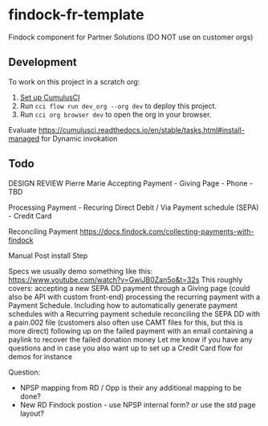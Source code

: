 # findock-fr-template

Findock component for Partner Solutions (DO NOT use on customer orgs)

## Development

To work on this project in a scratch org:

1. [Set up CumulusCI](https://cumulusci.readthedocs.io/en/latest/tutorial.html)
2. Run `cci flow run dev_org --org dev` to deploy this project.
3. Run `cci org browser dev` to open the org in your browser.

Evaluate https://cumulusci.readthedocs.io/en/stable/tasks.html#install-managed for Dynamic invokation


## Todo
   DESIGN REVIEW Pierre Marie
   Accepting Payment
    - Giving Page
    - Phone
    - TBD

   Processing Payment
    - Recuring Direct Debit / Via Payment schedule (SEPA)
    - Credit Card

   Reconciling Payment
   https://docs.findock.com/collecting-payments-with-findock
   

Manual Post install Step


Specs
we usually demo something like this: https://www.youtube.com/watch?v=GwiJB0Zan5o&t=32s
This roughly covers:
accepting a new SEPA DD payment through a Giving page (could also be API with custom front-end)
processing the recurring payment with a Payment Schedule. Including how to automatically generate payment schedules with a Recurring payment schedule
reconciling the SEPA DD with a pain.002 file (customers also often use CAMT files for this, but this is more direct)
following up on the failed payment with an email containing a paylink to recover the failed donation money
Let me know if you have any questions and in case you also want up to set up a Credit Card flow for demos for instance



Question:
- NPSP mapping from RD / Opp is their any additional mapping to be done?
- New RD Findock postion - use NPSP internal form? or use the std page layout?


